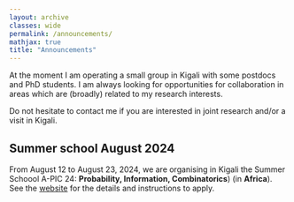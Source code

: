 ```yaml
---
layout: archive
classes: wide
permalink: /announcements/
mathjax: true
title: "Announcements"
---
```


At the moment I am operating a small group in Kigali with some postdocs and PhD students. I am always looking for opportunities for collaboration in areas which are (broadly) related to my research interests.

Do not hesitate to contact me if you are interested in joint research and/or a visit in Kigali.  

## Summer school August 2024

From August 12 to August 23, 2024, we are organising in Kigali the Summer Schoool A-PIC 24: **Probability, Information, Combinatorics**) (in **Africa**). See the
[website](https://www.uni-frankfurt.de/147012250/A_PIC_24) for the details and instructions to apply.

<!-- ## Position calls

At the moment there are two open calls for DAAD postdoc positions with the deadline of April 7, 2023. See below for details:
* [Postdoc in algebra and learning theory.](files/postdoc_call_algebra.pdf)
* [Postdoc in learning theory.](files/postdoc_call_learning.pdf)
-->


<!-- This is a comment -->